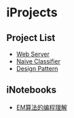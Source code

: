 # iProjects

## Project List

- [Web Server]()
- [Naive Classifier]()
- [Design Pattern]()


## iNotebooks
- [EM算法的编程理解]()
